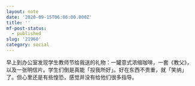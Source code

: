 ```yaml
---
layout: note
date: '2020-09-15T06:06:00.000Z'
title: ''
mf-post-status:
  - published
slug: '21960'
category: social
---
```

早上到办公室发现学生教师节给我送的礼物：一罐意式浓缩咖啡，一套《教父》，以及一张明信片。学生们倒是真能「投我所好」。好在东西不贵重，就「笑纳」了。但心里还是有些惶恐，感觉并没有给他们很多指导。
